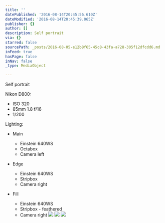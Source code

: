 ```yaml
---
title: ''
datePublished: '2016-08-14T20:45:56.610Z'
dateModified: '2016-08-14T20:45:39.065Z'
publisher: {}
author: []
description: Self portrait
via: {}
starred: false
sourcePath: _posts/2016-08-05-e12b8f65-45c8-43fa-a728-305f12dfcdd6.md
inFeed: true
hasPage: false
inNav: false
_type: MediaObject

---
```

Self portrait

Nikon D800:

* ISO 320
* 85mm 1.8 f/16
* 1/200

Lighting:

* Main
  * Einstein 640WS
  * Octabox 
  * Camera left

* Edge
  * Einstein 640WS
  * Stripbox 
  * Camera right

* Fill
  * Einstein 640WS
  * Stripbox - feathered
  * Camera right
![](https://the-grid-user-content.s3-us-west-2.amazonaws.com/187ff646-99dd-487c-a685-4d5ec42a00d9.jpg)
![](https://the-grid-user-content.s3-us-west-2.amazonaws.com/7e217757-df07-4f07-aa0b-4effa40fa560.jpg)
![](https://the-grid-user-content.s3-us-west-2.amazonaws.com/953621d7-542e-4dbd-89bb-59fba0f7e9d8.jpg)